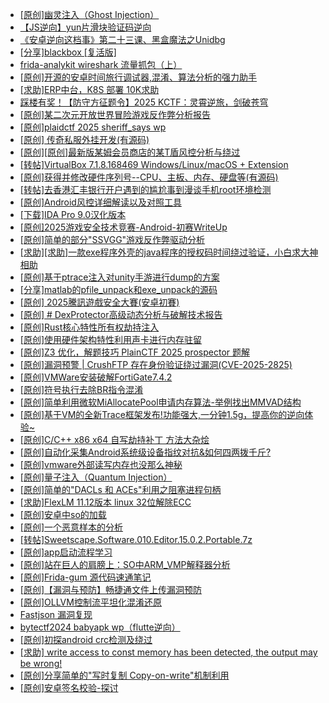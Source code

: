 + [[原创]幽灵注入（Ghost Injection）](https://bbs.kanxue.com/thread-286307.htm)
+ [【JS逆向】yun片滑块验证码逆向](https://bbs.kanxue.com/thread-286252.htm)
+ [《安卓逆向这档事》第二十三课、黑盒魔法之Unidbg](https://bbs.kanxue.com/thread-285073.htm)
+ [[分享]blackbox [复活版]](https://bbs.kanxue.com/thread-286308.htm)
+ [frida-analykit   wireshark 流量抓包（上）](https://bbs.kanxue.com/thread-286510.htm)
+ [[原创]开源的安卓时间旅行调试器,混淆、算法分析的强力助手](https://bbs.kanxue.com/thread-286457.htm)
+ [[求助]ERP中台，K8S 部署   10K求助](https://bbs.kanxue.com/thread-286499.htm)
+ [踩楼有奖！【防守方征题令】2025 KCTF：灵霄逆旅，剑破苍穹](https://bbs.kanxue.com/thread-286311.htm)
+ [[原创]某二次元开放世界冒险游戏反作弊分析报告](https://bbs.kanxue.com/thread-285580.htm)
+ [[原创]plaidctf 2025 sheriff_says wp](https://bbs.kanxue.com/thread-286509.htm)
+ [[原创] 传奇私服外挂开发(有源码)](https://bbs.kanxue.com/thread-285681.htm)
+ [[原创][原创]最新版某姆会员商店的某T盾风控分析与绕过](https://bbs.kanxue.com/thread-286243.htm)
+ [[转帖]VirtualBox 7.1.8.168469 Windows/Linux/macOS + Extension](https://bbs.kanxue.com/thread-286511.htm)
+ [[原创]获得并修改硬件序列号--CPU、主板、内存、硬盘等(有源码)](https://bbs.kanxue.com/thread-282756.htm)
+ [[转帖]去香港汇丰银行开户遇到的尴尬事到漫谈手机root环境检测](https://bbs.kanxue.com/thread-285754.htm)
+ [[原创]Android风控详细解读以及对照工具](https://bbs.kanxue.com/thread-286120.htm)
+ [[下载]IDA Pro 9.0汉化版本](https://bbs.kanxue.com/thread-286332.htm)
+ [[原创]2025游戏安全技术竞赛-Android-初赛WriteUp](https://bbs.kanxue.com/thread-286506.htm)
+ [[原创]简单的部分"SSVGG"游戏反作弊驱动分析](https://bbs.kanxue.com/thread-286409.htm)
+ [[求助][求助]一款exe程序外壳的java程序的授权码时间绕过验证，小白求大神相助](https://bbs.kanxue.com/thread-283797.htm)
+ [[原创]基于ptrace注入对unity手游进行dump的方案](https://bbs.kanxue.com/thread-286222.htm)
+ [[分享]matlab的pfile_unpack和exe_unpack的源码](https://bbs.kanxue.com/thread-271246.htm)
+ [[原创] 2025騰訊遊戲安全大賽(安卓初賽)](https://bbs.kanxue.com/thread-286463.htm)
+ [[原创] # DexProtector高级动态分析与破解技术报告](https://bbs.kanxue.com/thread-286455.htm)
+ [[原创]Rust核心特性所有权劫持注入](https://bbs.kanxue.com/thread-286495.htm)
+ [[原创]使用硬件架构特性利用声卡进行内存驻留](https://bbs.kanxue.com/thread-286422.htm)
+ [[原创]Z3 优化，解题技巧 PlainCTF 2025 prospector 题解](https://bbs.kanxue.com/thread-286406.htm)
+ [[原创]漏洞预警 | CrushFTP 存在身份验证绕过漏洞(CVE-2025-2825)](https://bbs.kanxue.com/thread-286512.htm)
+ [[原创]VMWare安装破解FortiGate7.4.2](https://bbs.kanxue.com/thread-284794.htm)
+ [[原创]符号执行去除BR指令混淆](https://bbs.kanxue.com/thread-280737.htm)
+ [[原创]简单利用微软MiAllocatePool申请内存算法-举例找出MMVAD结构](https://bbs.kanxue.com/thread-286414.htm)
+ [[原创]基于VM的全新Trace框架发布!功能强大,一分钟1.5g，提高你的逆向体验~](https://bbs.kanxue.com/thread-285471.htm)
+ [[原创]C/C++ x86 x64 自写劫持补丁 方法大杂烩](https://bbs.kanxue.com/thread-282745.htm)
+ [[原创]自动化采集Android系统级设备指纹对抗&如何四两拨千斤?](https://bbs.kanxue.com/thread-281889.htm)
+ [[原创]vmware外部读写内存也没那么神秘](https://bbs.kanxue.com/thread-284956.htm)
+ [[原创]量子注入（Quantum Injection）](https://bbs.kanxue.com/thread-286423.htm)
+ [[原创]简单的"DACLs 和 ACEs"利用之阻塞进程句柄](https://bbs.kanxue.com/thread-285347.htm)
+ [[求助]FlexLM 11.12版本 linux 32位解除ECC](https://bbs.kanxue.com/thread-285638.htm)
+ [[原创]安卓中so的加载](https://bbs.kanxue.com/thread-286004.htm)
+ [[原创]一个恶意样本的分析](https://bbs.kanxue.com/thread-286514.htm)
+ [[转帖]Sweetscape.Software.010.Editor.15.0.2.Portable.7z](https://bbs.kanxue.com/thread-286309.htm)
+ [[原创]app启动流程学习](https://bbs.kanxue.com/thread-286517.htm)
+ [[原创]站在巨人的肩膀上：SO中ARM_VMP解释器分析](https://bbs.kanxue.com/thread-286451.htm)
+ [[原创]Frida-gum 源代码速通笔记](https://bbs.kanxue.com/thread-278423.htm)
+ [[原创]【漏洞与预防】畅捷通文件上传漏洞预防](https://bbs.kanxue.com/thread-286519.htm)
+ [[原创]OLLVM控制流平坦化混淆还原](https://bbs.kanxue.com/thread-286151.htm)
+ [Fastjson 漏洞复现](https://bbs.kanxue.com/thread-286518.htm)
+ [bytectf2024 babyapk wp（flutte逆向）](https://bbs.kanxue.com/thread-283608.htm)
+ [[原创]初探android crc检测及绕过](https://bbs.kanxue.com/thread-285790.htm)
+ [[求助] write access to const memory has been detected, the output may be wrong!](https://bbs.kanxue.com/thread-256705.htm)
+ [[原创]分享简单的"写时复制 Copy-on-write"机制利用](https://bbs.kanxue.com/thread-285331.htm)
+ [[原创]安卓签名校验-探讨](https://bbs.kanxue.com/thread-285647.htm)
